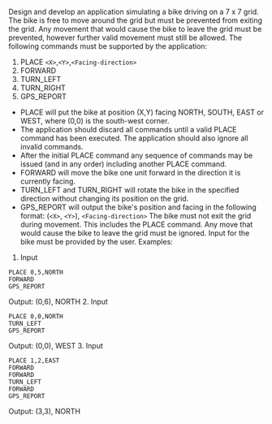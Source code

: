 Design and develop an application simulating a bike driving on a 7 x 7 grid.
The bike is free to move around the grid but must be prevented from exiting the grid.
Any movement that would cause the bike to leave the grid must be prevented,
however further valid movement must still be allowed.
The following commands must be supported by the application:
1. PLACE `<X>`,`<Y>`,`<Facing-direction>`
2. FORWARD
3. TURN_LEFT
4. TURN_RIGHT
5. GPS_REPORT

- PLACE will put the bike at position (X,Y) facing NORTH, SOUTH, EAST or WEST, where
(0,0) is the south-west corner.
- The application should discard all commands until a valid PLACE command has been
executed. The application should also ignore all invalid commands.
- After the initial PLACE command any sequence of commands may be issued (and in any
order) including another PLACE command.
- FORWARD will move the bike one unit forward in the direction it is currently facing.
- TURN_LEFT and TURN_RIGHT will rotate the bike in the specified direction without
changing its position on the grid.
- GPS_REPORT will output the bike's position and facing in the following format:
(`<X>`, `<Y>`), `<Facing-direction>`
The bike must not exit the grid during movement. This includes the PLACE command.
Any move that would cause the bike to leave the grid must be ignored.
Input for the bike must be provided by the user.
Examples:
1. Input
```
PLACE 0,5,NORTH
FORWARD
GPS_REPORT
```
Output: (0,6), NORTH
2. Input
```
PLACE 0,0,NORTH
TURN_LEFT
GPS_REPORT
```
Output: (0,0), WEST
3. Input
```
PLACE 1,2,EAST
FORWARD
FORWARD
TURN_LEFT
FORWARD
GPS_REPORT
```
Output: (3,3), NORTH